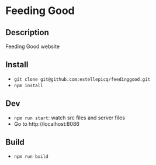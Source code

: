 # Feeding Good

## Description

Feeding Good website

## Install

* `git clone git@github.com:estellepicq/feedinggood.git`
* `npm install`

## Dev

* `npm run start`: watch src files and server files
* Go to http://localhost:8086

## Build

* `npm run build`